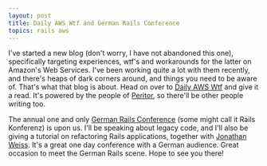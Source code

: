 ```yaml
---
layout: post
title: Daily AWS Wtf and German Rails Conference
topics: rails aws
---
```

I've started a new blog (don't worry, I have not abandoned this one), specifically targeting experiences, wtf's and workarounds for the latter on Amazon's Web Services. I've been working quite a lot with them recently, and there's heaps of dark corners around, and things you need to be aware of. That's what that blog is about. Head on over to [Daily AWS Wtf](http://dailyawswtf.com) and give it a read. It's powered by the people of [Peritor](http://www.peritor.com), so there'll be other people writing too.

The annual one and only [German Rails Conference](http://www.rails-konferenz) (some might call it Rails Konferenz) is upon us. I'll be speaking about legacy code, and I'll also be giving a tutorial on refactoring Rails applications, together with [Jonathan Weiss](http://blog.innerewut.de). It's a great one day conference with a German audience. Great occasion to meet the German Rails scene. Hope to see you there!
